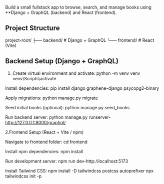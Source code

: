 
Build a small fullstack app to browse, search, and manage books using **Django + GraphQL (backend) and React (frontend).


## Project Structure
project-root/
├── backend/ # Django + GraphQL
└── frontend/ # React (Vite)

## Backend Setup (Django + GraphQL)

1. Create virtual environment and activate:
python -m venv venv
venv\Scripts\activate      

Install dependencies:
pip install django graphene-django psycopg2-binary

Apply migrations:
python manage.py migrate

Seed initial books (optional):
python manage.py seed_books

Run backend server:
python manage.py runserver-http://127.0.0.1:8000/graphql/

2.Frontend Setup (React + Vite / npm)

Navigate to frontend folder:
cd frontend

Install npm dependencies:
npm install

Run development server:
npm run dev-http://localhost:5173

Install Tailwind CSS:
npm install -D tailwindcss postcss autoprefixer
npx tailwindcss init -p